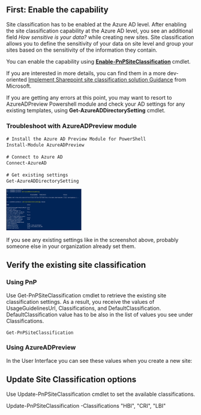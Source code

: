 
## First: Enable the capability
Site classification has to be enabled at the Azure AD level.
After enabling the site classification capability at the Azure AD level, you see an additional field *How sensitive is your data?* while creating new sites. Site classification allows you to define the sensitivity of your data on site level and group your sites based on the sensitivity of the information they contain.

You can enable the capability using [**Enable-PnPSiteClassification**](https://pnp.github.io/powershell/cmdlets/Enable-PnPSiteClassification.html) cmdlet.

If you are interested in more details, you can find them in a more dev-oriented [Implement Sharepoint site classification solution Guidance](https://docs.microsoft.com/en-us/sharepoint/dev/solution-guidance/implement-a-sharepoint-site-classification-solution) from Microsoft.

If you are getting any errors at this point, you may want to resort to AzureADPreview Powershell module and check your AD settings for any existing templates, using **Get-AzureADDirectorySetting** cmdlet.

### Troubleshoot with AzureADPreview module
```
# Install the Azure AD Preview Module for PowerShell
Install-Module AzureADPreview

# Connect to Azure AD
Connect-AzureAD

# Get existing settings
Get-AzureADDirectorySetting
```

<img src="/articles/images/classification8.PNG" width="200">


If you see any existing settings like in the screenshot above, probably someone else in your organization already set them.


## Verify the existing site classification

### Using PnP
Use Get-PnPSiteClassification cmdlet to retrieve the existing site classification settings. As a result, you receive the values of UsageGuidelinesUrl, Classifications, and DefaultClassification. DefaultClassification value has to be also in the list of values you see under Classifications.

```
Get-PnPSiteClassification
```
 
### Using AzureADPreview
In the User Interface you can see these values when you create a new site:

 




## Update Site Classification options
Use Update-PnPSiteClassification cmdlet to set the available classifications.

Update-PnPSiteClassification -Classifications "HBI", "CRI", "LBI"

 

<the rest coming soon>
 


